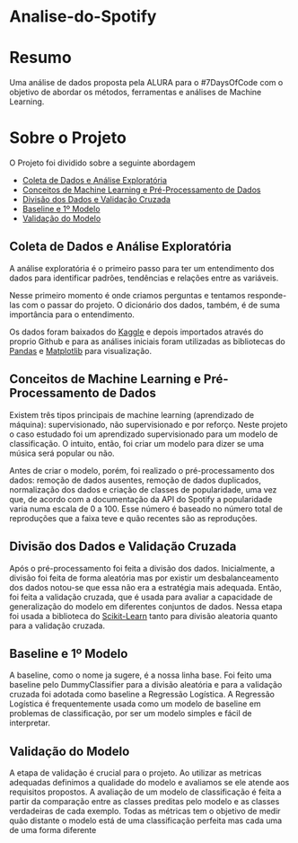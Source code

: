 # Analise-do-Spotify

# Resumo
Uma análise de dados proposta pela ALURA para o #7DaysOfCode com o objetivo de abordar os métodos, ferramentas e análises de Machine Learning.

# Sobre o Projeto

O Projeto foi dividido sobre a seguinte abordagem

- [Coleta de Dados e Análise Exploratória](#coleta-de-dados-e-análise-exploratória)
- [Conceitos de Machine Learning e Pré-Processamento de Dados](#conceitos-de-machine-learning-e-pré-processamento-de-dados)
- [Divisão dos Dados e Validação Cruzada](#divisão-dos-dados-e-validação-cruzada)
- [Baseline e 1º Modelo](#baseline-e-1º-modelo)
- [Validação do Modelo](#validação-do-modelo)

## Coleta de Dados e Análise Exploratória 

<p>A análise exploratória é o primeiro passo para ter um entendimento dos dados para identificar padrões, tendências e relações entre as variáveis.</p>
<p>Nesse primeiro momento é onde criamos perguntas e tentamos responde-las com o passar do projeto. O dicionário dos dados, também, é de suma importância para o entendimento.</p>
<p>Os dados foram baixados do <a href="https://www.kaggle.com/">Kaggle</a> e depois importados através do proprio Github e para as análises iniciais foram utilizadas as bibliotecas do <a href="https://pandas.pydata.org/">Pandas</a> e <a href="https://matplotlib.org/">Matplotlib</a> para visualização.</p>

## Conceitos de Machine Learning e Pré-Processamento de Dados

<p>Existem três tipos principais de machine learning (aprendizado de máquina): supervisionado, não supervisionado e por reforço. Neste projeto o caso estudado foi um aprendizado supervisionado para um modelo de classificação. O intuito, então, foi criar um modelo para dizer se uma música será popular ou não. </p>
<p>Antes de criar o modelo, porém, foi realizado o pré-processamento dos dados: remoção de dados ausentes, remoção de dados duplicados, normalização dos dados e criação de classes de popularidade, uma vez que, de acordo com a documentação da API do Spotify a popularidade varia numa escala de 0 a 100. Esse número é baseado no número total de reproduções que a faixa teve e quão recentes são as reproduções.</p> 

## Divisão dos Dados e Validação Cruzada

<p>Após o pré-processamento foi feita a divisão dos dados. Inicialmente, a divisão foi feita de forma aleatória mas por existir um desbalanceamento dos dados notou-se que essa não era a estratégia mais adequada. Então, foi feita a validação cruzada, que é usada para avaliar a capacidade de generalização do modelo em diferentes conjuntos de dados. Nessa etapa foi usada a biblioteca do <a href="https://scikit-learn.org/stable/">Scikit-Learn</a> tanto para divisão aleatoria quanto para a validação cruzada.</p>

## Baseline e 1º Modelo

<p>A baseline, como o nome ja sugere, é a nossa linha base. Foi feito uma baseline pelo DummyClassifier para a divisão aleatória e para a validação cruzada foi adotada como baseline a Regressão Logística. A Regressão Logística é frequentemente usada como um modelo de baseline em problemas de classificação, por ser um modelo simples e fácil de interpretar.<p>
  
## Validação do Modelo
  
<p>A etapa de validação é crucial para o projeto. Ao utilizar as metricas adequadas definimos a qualidade do modelo e avaliamos se ele atende aos requisitos propostos. A avaliação de um modelo de classificação é feita a partir da comparação entre as classes preditas pelo modelo e as classes verdadeiras de cada exemplo. Todas as métricas tem o objetivo de medir quão distante o modelo está de uma classificação perfeita mas cada uma de uma forma diferente</p>
